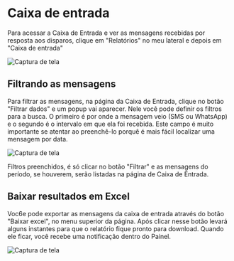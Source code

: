 <script setup>
  import NoteComponent from './components/Note.md';
  import AsideArticle from './components/AsideArticle.vue';
</script>

<div style="margin-bottom: 2rem">
  <NoteComponent/>
</div>

# Caixa de entrada

<AsideArticle/>

Para acessar a Caixa de Entrada e ver as mensagens recebidas por resposta aos disparos, clique em "Relatórios" no meu lateral e depois em "Caixa de entrada"

![Captura de tela](/img/tutorial/caixa-de-entrada-btn.png)

## Filtrando as mensagens

Para filtrar as mensagens, na página da Caixa de Entrada, clique no botão "Filtrar dados" e um popup vai aparecer. Nele você pode definir os filtros para a busca. O primeiro é por onde a mensagem veio (SMS ou WhatsApp) e o segundo é o intervalo em que ela foi recebida. Este campo é muito importante se atentar ao preenchê-lo porquê é mais fácil localizar uma mensagem por data.  

![Captura de tela](/img/tutorial/filtro-mensagem-cx.png)

Filtros preenchidos, é só clicar no botão "Filtrar" e as mensagens do período, se houverem, serão listadas na página de Caixa de Entrada.

## Baixar resultados em Excel

Voc6e pode exportar as mensagens da caixa de entrada através do botão "Baixar excel", no menu superior da página. Após clicar nesse botão levará alguns instantes para que o relatório fique pronto para download. Quando ele ficar, você recebe uma notificação dentro do Painel.

![Captura de tela](/img/tutorial/painel-notificacao-download.png)